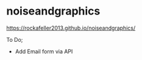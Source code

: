 # noiseandgraphics

https://rockafeller2013.github.io/noiseandgraphics/

To Do;

- Add Email form via API
